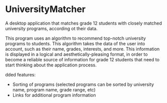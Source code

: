 # UniversityMatcher
A desktop application that matches grade 12 students with closely matched university programs, according ot their data. 

This program uses an algorithm to recommend top-notch university programs to students. This algorithm takes the data of the user into account, such as their name, grades, interests, and more. This information is displayed in a logical and aesthetically-pleasing format, in order to become a reliable source of information for grade 12 students that need to start thinking about the application process.

dded features: 
- Sorting of programs (selected programs can be sorted by university name, program name, grade range, etc)
- Links for additional program information
